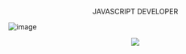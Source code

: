 
<p align = "center">
  JAVASCRIPT DEVELOPER
  
![image](https://user-images.githubusercontent.com/50216485/173243231-bbdca22b-2974-4ad8-8416-570901dd1f94.png)

<p align = "center">
<img src = "https://github-readme-stats.vercel.app/api?username=idiliev18&bg_color=grey&theme=tokyonight&show_icons=true&count_private=true">
</p><!--
[![Spotify](https://idiliev18.vercel.app/api/spotify)](https://open.spotify.com/user/5org9bombjr2qb6199r0e4ipr)




